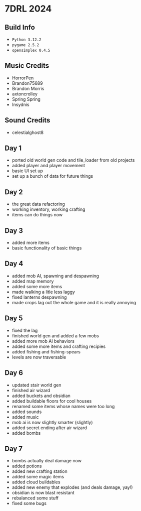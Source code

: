 # 7DRL 2024

## Build Info
- ```Python 3.12.2```
- ```pygame 2.5.2```
- ```opensimplex 0.4.5```

## Music Credits
- HorrorPen
- Brandon75689
- Brandon Morris
- axtoncrolley
- Spring Spring
- Insydnis

## Sound Credits
- celestialghost8

## Day 1
- ported old world gen code and tile_loader from old projects
- added player and player movement
- basic UI set up
- set up a bunch of data for future things

## Day 2
- the great data refactoring
- working inventory, working crafting
- items can do things now

## Day 3
- added more items
- basic functionality of basic things

## Day 4
- added mob AI, spawning and despawning
- added map memory
- added some more items
- made walking a litle less laggy
- fixed lanterns despawning
- made crops lag out the whole game and it is really annoying

## Day 5
- fixed the lag
- finished world gen and added a few mobs
- added more mob AI behaviors
- added some more items and crafting recipies
- added fishing and fishing-spears
- levels are now traversable

## Day 6
- updated stair world gen
- finished air wizard
- added buckets and obsidian
- added buildable floors for cool houses
- renamed some items whose names were too long
- added sounds
- added music
- mob ai is now slightly smarter (slightly)
- added secret ending after air wizard
- added bombs

## Day 7
- bombs actually deal damage now
- added potions
- added new crafting station
- added some magic items
- added cloud buildables
- added new enemy that explodes (and deals damage, yay!)
- obsidian is now blast resistant
- rebalanced some stuff
- fixed some bugs